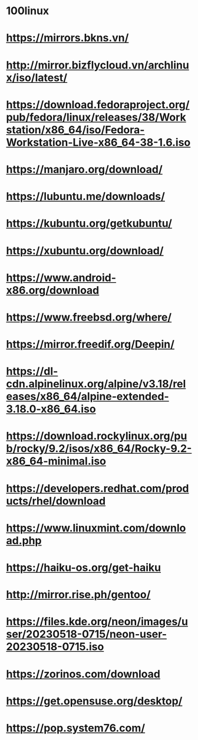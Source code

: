 # 100linux
# https://mirrors.bkns.vn/
# http://mirror.bizflycloud.vn/archlinux/iso/latest/
# https://download.fedoraproject.org/pub/fedora/linux/releases/38/Workstation/x86_64/iso/Fedora-Workstation-Live-x86_64-38-1.6.iso
# https://manjaro.org/download/
# https://lubuntu.me/downloads/
# https://kubuntu.org/getkubuntu/
# https://xubuntu.org/download/
# https://www.android-x86.org/download
# https://www.freebsd.org/where/
# https://mirror.freedif.org/Deepin/
# https://dl-cdn.alpinelinux.org/alpine/v3.18/releases/x86_64/alpine-extended-3.18.0-x86_64.iso
# https://download.rockylinux.org/pub/rocky/9.2/isos/x86_64/Rocky-9.2-x86_64-minimal.iso
# https://developers.redhat.com/products/rhel/download
# https://www.linuxmint.com/download.php
# https://haiku-os.org/get-haiku
# http://mirror.rise.ph/gentoo/
# https://files.kde.org/neon/images/user/20230518-0715/neon-user-20230518-0715.iso
# https://zorinos.com/download
# https://get.opensuse.org/desktop/
# https://pop.system76.com/
